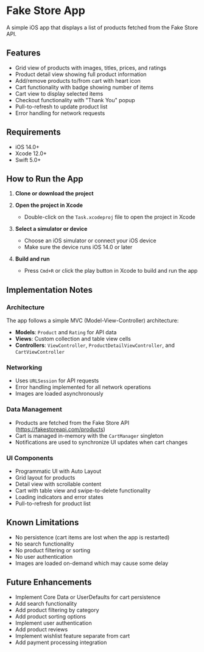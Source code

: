 # Fake Store App

A simple iOS app that displays a list of products fetched from the Fake Store API.

## Features

- Grid view of products with images, titles, prices, and ratings
- Product detail view showing full product information
- Add/remove products to/from cart with heart icon
- Cart functionality with badge showing number of items
- Cart view to display selected items
- Checkout functionality with "Thank You" popup
- Pull-to-refresh to update product list
- Error handling for network requests

## Requirements

- iOS 14.0+
- Xcode 12.0+
- Swift 5.0+

## How to Run the App

1. **Clone or download the project**

2. **Open the project in Xcode**
   - Double-click on the `Task.xcodeproj` file to open the project in Xcode

3. **Select a simulator or device**
   - Choose an iOS simulator or connect your iOS device
   - Make sure the device runs iOS 14.0 or later

4. **Build and run**
   - Press `Cmd+R` or click the play button in Xcode to build and run the app

## Implementation Notes

### Architecture

The app follows a simple MVC (Model-View-Controller) architecture:

- **Models**: `Product` and `Rating` for API data
- **Views**: Custom collection and table view cells
- **Controllers**: `ViewController`, `ProductDetailViewController`, and `CartViewController`

### Networking

- Uses `URLSession` for API requests
- Error handling implemented for all network operations
- Images are loaded asynchronously

### Data Management

- Products are fetched from the Fake Store API (https://fakestoreapi.com/products)
- Cart is managed in-memory with the `CartManager` singleton
- Notifications are used to synchronize UI updates when cart changes

### UI Components

- Programmatic UI with Auto Layout
- Grid layout for products
- Detail view with scrollable content
- Cart with table view and swipe-to-delete functionality
- Loading indicators and error states
- Pull-to-refresh for product list

## Known Limitations

- No persistence (cart items are lost when the app is restarted)
- No search functionality
- No product filtering or sorting
- No user authentication
- Images are loaded on-demand which may cause some delay

## Future Enhancements

- Implement Core Data or UserDefaults for cart persistence
- Add search functionality
- Add product filtering by category
- Add product sorting options
- Implement user authentication
- Add product reviews
- Implement wishlist feature separate from cart
- Add payment processing integration 
